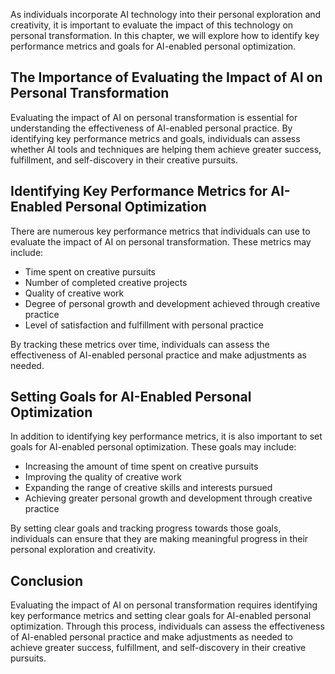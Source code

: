 
As individuals incorporate AI technology into their personal exploration and creativity, it is important to evaluate the impact of this technology on personal transformation. In this chapter, we will explore how to identify key performance metrics and goals for AI-enabled personal optimization.

The Importance of Evaluating the Impact of AI on Personal Transformation
------------------------------------------------------------------------

Evaluating the impact of AI on personal transformation is essential for understanding the effectiveness of AI-enabled personal practice. By identifying key performance metrics and goals, individuals can assess whether AI tools and techniques are helping them achieve greater success, fulfillment, and self-discovery in their creative pursuits.

Identifying Key Performance Metrics for AI-Enabled Personal Optimization
------------------------------------------------------------------------

There are numerous key performance metrics that individuals can use to evaluate the impact of AI on personal transformation. These metrics may include:

* Time spent on creative pursuits
* Number of completed creative projects
* Quality of creative work
* Degree of personal growth and development achieved through creative practice
* Level of satisfaction and fulfillment with personal practice

By tracking these metrics over time, individuals can assess the effectiveness of AI-enabled personal practice and make adjustments as needed.

Setting Goals for AI-Enabled Personal Optimization
--------------------------------------------------

In addition to identifying key performance metrics, it is also important to set goals for AI-enabled personal optimization. These goals may include:

* Increasing the amount of time spent on creative pursuits
* Improving the quality of creative work
* Expanding the range of creative skills and interests pursued
* Achieving greater personal growth and development through creative practice

By setting clear goals and tracking progress towards those goals, individuals can ensure that they are making meaningful progress in their personal exploration and creativity.

Conclusion
----------

Evaluating the impact of AI on personal transformation requires identifying key performance metrics and setting clear goals for AI-enabled personal optimization. Through this process, individuals can assess the effectiveness of AI-enabled personal practice and make adjustments as needed to achieve greater success, fulfillment, and self-discovery in their creative pursuits.


